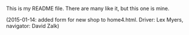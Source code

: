 This is my README file.
There are many like it, but this one is mine.

(2015-01-14: added form for new shop to home4.html. Driver: Lex Myers, navigator: David Zalk)
